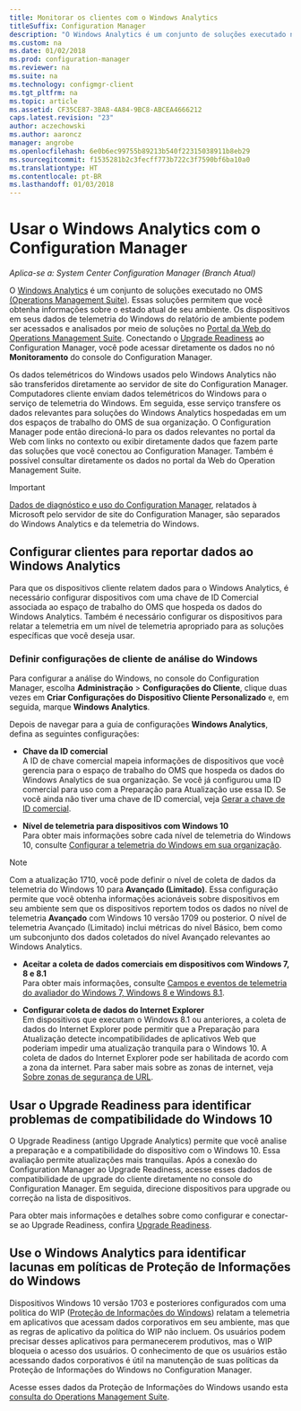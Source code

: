 ```yaml
---
title: Monitorar os clientes com o Windows Analytics
titleSuffix: Configuration Manager
description: "O Windows Analytics é um conjunto de soluções executado no Operations Management Suite que permite a obtenção de informações valiosas sobre o estado atual de seu ambiente, aproveitando os dados telemétricos do Windows informados por dispositivos em seu ambiente."
ms.custom: na
ms.date: 01/02/2018
ms.prod: configuration-manager
ms.reviewer: na
ms.suite: na
ms.technology: configmgr-client
ms.tgt_pltfrm: na
ms.topic: article
ms.assetid: CF35CE87-3BA8-4A84-9BC8-ABCEA4666212
caps.latest.revision: "23"
author: aczechowski
ms.author: aaroncz
manager: angrobe
ms.openlocfilehash: 6e0b6ec99755b89213b540f22315038911b8eb29
ms.sourcegitcommit: f1535281b2c3fecff773b722c3f7590bf6ba10a0
ms.translationtype: HT
ms.contentlocale: pt-BR
ms.lasthandoff: 01/03/2018
---
```

# <a name="use-windows-analytics-with-configuration-manager"></a>Usar o Windows Analytics com o Configuration Manager

*Aplica-se a: System Center Configuration Manager (Branch Atual)*

O [Windows Analytics](https://www.microsoft.com/WindowsForBusiness/windows-analytics) é um conjunto de soluções executado no OMS [(Operations Management Suite)](/azure/operations-management-suite/operations-management-suite-overview). Essas soluções permitem que você obtenha informações sobre o estado atual de seu ambiente. Os dispositivos em seus dados de telemetria do Windows do relatório de ambiente podem ser acessados e analisados por meio de soluções no [Portal da Web do Operations Management Suite](https://mms.microsoft.com). Conectando o [Upgrade Readiness](/sccm/core/clients/manage/upgrade/upgrade-analytics) ao Configuration Manager, você pode acessar diretamente os dados no nó **Monitoramento** do console do Configuration Manager.

Os dados telemétricos do Windows usados pelo Windows Analytics não são transferidos diretamente ao servidor de site do Configuration Manager. Computadores cliente enviam dados telemétricos do Windows para o serviço de telemetria do Windows. Em seguida, esse serviço transfere os dados relevantes para soluções do Windows Analytics hospedadas em um dos espaços de trabalho do OMS de sua organização. O Configuration Manager pode então direcioná-lo para os dados relevantes no portal da Web com links no contexto ou exibir diretamente dados que fazem parte das soluções que você conectou ao Configuration Manager. Também é possível consultar diretamente os dados no portal da Web do Operation Management Suite.

>[!Important]
>[Dados de diagnóstico e uso do Configuration Manager](../../plan-design/diagnostics/diagnostics-and-usage-data.md), relatados à Microsoft pelo servidor de site do Configuration Manager, são separados do Windows Analytics e da telemetria do Windows.

## <a name="configure-clients-to-report-data-to-windows-analytics"></a>Configurar clientes para reportar dados ao Windows Analytics

Para que os dispositivos cliente relatem dados para o Windows Analytics, é necessário configurar dispositivos com uma chave de ID Comercial associada ao espaço de trabalho do OMS que hospeda os dados do Windows Analytics. Também é necessário configurar os dispositivos para relatar a telemetria em um nível de telemetria apropriado para as soluções específicas que você deseja usar. 

### <a name="configure-windows-analytics-client-settings"></a>Definir configurações de cliente de análise do Windows
Para configurar a análise do Windows, no console do Configuration Manager, escolha **Administração** > **Configurações do Cliente**, clique duas vezes em **Criar Configurações do Dispositivo Cliente Personalizado** e, em seguida, marque **Windows Analytics**.  

Depois de navegar para a guia de configurações **Windows Analytics**, defina as seguintes configurações:
  -  **Chave da ID comercial**  
A ID de chave comercial mapeia informações de dispositivos que você gerencia para o espaço de trabalho do OMS que hospeda os dados do Windows Analytics de sua organização. Se você já configurou uma ID comercial para uso com a Preparação para Atualização use essa ID. Se você ainda não tiver uma chave de ID comercial, veja [Gerar a chave de ID comercial]( https://technet.microsoft.com/itpro/windows/deploy/upgrade-readiness-get-started#generate-your-commercial-id-key).

  -  **Nível de telemetria para dispositivos com Windows 10**   
Para obter mais informações sobre cada nível de telemetria do Windows 10, consulte [Configurar a telemetria do Windows em sua organização](https://technet.microsoft.com/itpro/windows/manage/configure-windows-telemetry-in-your-organization#telemetry-levels).

   > [!Note]
   > Com a atualização 1710, você pode definir o nível de coleta de dados da telemetria do Windows 10 para **Avançado (Limitado)**. Essa configuração permite que você obtenha informações acionáveis sobre dispositivos em seu ambiente sem que os dispositivos reportem todos os dados no nível de telemetria **Avançado** com Windows 10 versão 1709 ou posterior. O nível de telemetria Avançado (Limitado) inclui métricas do nível Básico, bem como um subconjunto dos dados coletados do nível Avançado relevantes ao Windows Analytics.


  -  **Aceitar a coleta de dados comerciais em dispositivos com Windows 7, 8 e 8.1**   
Para obter mais informações, consulte [Campos e eventos de telemetria do avaliador do Windows 7, Windows 8 e Windows 8.1](https://go.microsoft.com/fwlink/?LinkID=822965).

  -  **Configurar coleta de dados do Internet Explorer**  
Em dispositivos que executam o Windows 8.1 ou anteriores, a coleta de dados do Internet Explorer pode permitir que a Preparação para Atualização detecte incompatibilidades de aplicativos Web que poderiam impedir uma atualização tranquila para o Windows 10. A coleta de dados do Internet Explorer pode ser habilitada de acordo com a zona da internet. Para saber mais sobre as zonas de internet, veja [Sobre zonas de segurança de URL](https://msdn.microsoft.com/library/ms537183(v=vs.85).aspx).

## <a name="use-upgrade-readiness-to-identify-windows-10-compatibility-issues"></a>Usar o Upgrade Readiness para identificar problemas de compatibilidade do Windows 10

O Upgrade Readiness (antigo Upgrade Analytics) permite que você analise a preparação e a compatibilidade do dispositivo com o Windows 10. Essa avaliação permite atualizações mais tranquilas. Após a conexão do Configuration Manager ao Upgrade Readiness, acesse esses dados de compatibilidade de upgrade do cliente diretamente no console do Configuration Manager. Em seguida, direcione dispositivos para upgrade ou correção na lista de dispositivos.

Para obter mais informações e detalhes sobre como configurar e conectar-se ao Upgrade Readiness, confira [Upgrade Readiness](../../clients/manage/upgrade/upgrade-analytics.md).

## <a name="use-windows-analytics-to-identify-gaps-in-windows-information-protection-policies"></a>Use o Windows Analytics para identificar lacunas em políticas de Proteção de Informações do Windows

Dispositivos Windows 10 versão 1703 e posteriores configurados com uma política do WIP ([Proteção de Informações do Windows](https://docs.microsoft.com/en-us/windows/threat-protection/windows-information-protection/protect-enterprise-data-using-wip)) relatam a telemetria em aplicativos que acessam dados corporativos em seu ambiente, mas que as regras de aplicativo da política do WIP não incluem. Os usuários podem precisar desses aplicativos para permanecerem produtivos, mas o WIP bloqueia o acesso dos usuários. O conhecimento de que os usuários estão acessando dados corporativos é útil na manutenção de suas políticas da Proteção de Informações do Windows no Configuration Manager. 

Acesse esses dados da Proteção de Informações do Windows usando esta [consulta do Operations Management Suite](https://go.microsoft.com/fwlink/?linkid=849952).
